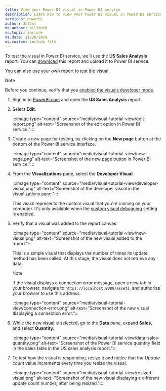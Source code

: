 ```yaml
---
title: View your Power BI visual in Power BI service
description: Learn how to view your Power BI visual in Power BI service
services: powerbi
author: JulCsc
ms.author: billmath
ms.topic: include
ms.date: 11/20/2024
ms.custom: include file
---
```


To test the visual in Power BI service, we'll use the **US Sales Analysis** report. You can [download](https://microsoft.github.io/PowerBI-visuals/docs/step-by-step-lab/images/US_Sales_Analysis.pbix) this report and upload it to Power BI service.

You can also use your own report to test the visual.

>[!NOTE]
>Before you continue, verify that you [enabled the visuals developer mode](../developer/visuals/environment-setup.md#enable-developer-mode).

1. Sign in to [PowerBI.com](https://powerbi.microsoft.com/) and open the **US Sales Analysis** report.

2. Select **Edit**.

    :::image type="content" source="media/visual-tutorial-view/edit-report.png" alt-text="Screenshot of the edit option in Power BI service.":::

3. Create a new page for testing, by clicking on the **New page** button at the bottom of the Power BI service interface.

    :::image type="content" source="media/visual-tutorial-view/new-page.png" alt-text="Screenshot of the new page button in Power BI service.":::

4. From the **Visualizations** pane, select the **Developer Visual**.

    :::image type="content" source="media/visual-tutorial-view/developer-visual.png" alt-text="Screenshot of the developer visual in the visualizations pane.":::

    This visual represents the custom visual that you're running on your computer. It's only available when the [custom visual debugging](../developer/visuals/environment-setup.md#enable-developer-mode) setting is enabled.

5. Verify that a visual was added to the report canvas.

    :::image type="content" source="media/visual-tutorial-view/new-visual.png" alt-text="Screenshot of the new visual added to the report.":::

    This is a simple visual that displays the number of times its update method has been called. At this stage, the visual does not retrieve any data.

    >[!NOTE]
    >If the visual displays a connection error message, open a new tab in your browser, navigate to `https://localhost:8080/assets`, and authorize your browser to use this address.
    >
    >:::image type="content" source="media/visual-tutorial-view/connection-error.png" alt-text="Screenshot of the new visual displaying a connection error.":::

6. While the new visual is selected, go to the **Data** pane, expand **Sales**, and select **Quantity**.

    :::image type="content" source="media/visual-tutorial-view/data-sales-quantity.png" alt-text="Screenshot of the Power BI service quantity field in the sales table in the US sales analysis report.":::

7. To test how the visual is responding, resize it and notice that the *Update count* value increments every time you resize the visual.

    :::image type="content" source="media/visual-tutorial-view/resized-visual.png" alt-text="Screenshot of the new visual displaying a different update count number, after being resized.":::